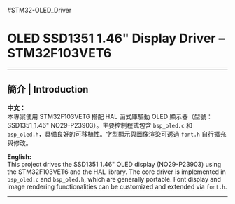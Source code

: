 #STM32-OLED_Driver
# OLED SSD1351 1.46" Display Driver – STM32F103VET6  

---

## 簡介 | Introduction

**中文：**  
本專案使用 STM32F103VET6 搭配 HAL 函式庫驅動 OLED 顯示器（型號：SSD1351_1.46" NO29-P23903）。主要控制程式包含 `bsp_oled.c` 和 `bsp_oled.h`，具備良好的可移植性。字型顯示與圖像渲染可透過 `font.h` 自行擴充與修改。

**English:**  
This project drives the SSD1351 1.46" OLED display (NO29-P23903) using the STM32F103VET6 and the HAL library. The core driver is implemented in `bsp_oled.c` and `bsp_oled.h`, which are generally portable. Font display and image rendering functionalities can be customized and extended via `font.h`.

---
 
